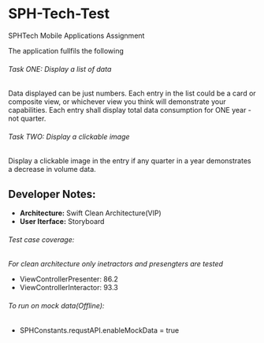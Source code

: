 # SPH-Tech-Test
SPHTech Mobile Applications Assignment

The application fullfils the following

###### Task ONE: Display a list of data
Data displayed can be just numbers.
Each entry in the list could be a card or composite view, or whichever view you think will demonstrate your capabilities.
Each entry shall display total data consumption for ONE year - not quarter.

###### Task TWO: Display a clickable image
Display a clickable image in the entry if any quarter in a year demonstrates a decrease in volume data.

## Developer Notes:
- **Architecture:** Swift Clean Architecture(VIP)
- **User Iterface:** Storyboard

###### Test case coverage:
*For clean architecture only inetractors and presengters are tested*
 - ViewControllerPresenter: 86.2
 - ViewControllerInteractor: 93.3

###### To run on mock data(Offline):
- SPHConstants.requstAPI.enableMockData = true


